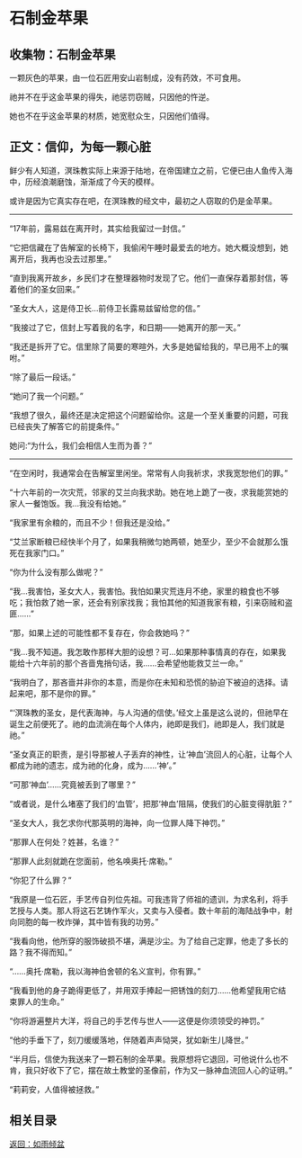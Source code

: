 # 石制金苹果

## 收集物：石制金苹果

一颗灰色的苹果，由一位石匠用安山岩制成，没有药效，不可食用。

祂并不在乎这金苹果的得失，祂惩罚窃贼，只因他的忤逆。

她也不在乎这金苹果的材质，她宽慰众生，只因他们值得。

## 正文：信仰，为每一颗心脏

鲜少有人知道，溟珠教实际上来源于陆地，在帝国建立之前，它便已由人鱼传入海中，历经浪潮磨蚀，渐渐成了今天的模样。

或许是因为它真实存在吧，在溟珠教的经文中，最初之人窃取的仍是金苹果。

---

“17年前，露易兹在离开时，其实给我留过一封信。”

“它把信藏在了告解室的长椅下，我偷闲午睡时最爱去的地方。她大概没想到，她离开后，我再也没去过那里。”

“直到我离开故乡，乡民们才在整理器物时发现了它。他们一直保存着那封信，等着他们的圣女回来。”

“圣女大人，这是侍卫长…前侍卫长露易兹留给您的信。”

“我接过了它，信封上写着我的名字，和日期——她离开的那一天。”

“我还是拆开了它。信里除了简要的寒暄外，大多是她留给我的，早已用不上的嘱咐。”

“除了最后一段话。”

“她问了我一个问题。”

“我想了很久，最终还是决定把这个问题留给你。这是一个至关重要的问题，可我已经丧失了解答它的前提条件。”

她问:“为什么，我们会相信人生而为善？”

---

“在空闲时，我通常会在告解室里闲坐。常常有人向我祈求，求我宽恕他们的罪。”

“十六年前的一次灾荒，邻家的艾兰向我求助。她在地上跪了一夜，求我能赏她的家人一餐饱饭。我…我没有给她。”

“我家里有余粮的，而且不少！但我还是没给。”

“艾兰家断粮已经快半个月了，如果我稍微匀她两顿，她至少，至少不会就那么饿死在我家门口。”

“你为什么没有那么做呢？”

“我…我害怕，圣女大人，我害怕。我怕如果灾荒连月不绝，家里的粮食也不够吃；我怕救了她一家，还会有别家找我；我怕其他的知道我家有粮，引来窃贼和盗匪……”

“那，如果上述的可能性都不复存在，你会救她吗？”

“我…我不知道。我怎敢作那样大胆的设想？可…如果那种事情真的存在，如果我能给十六年前的那个吝啬鬼捎句话，我……会希望他能救艾兰一命。”

“我明白了，那吝啬并非你的本意，而是你在未知和恐慌的胁迫下被迫的选择。请起来吧，那不是你的罪。”

“‘溟珠教的圣女，是代表海神，与人沟通的信使。’经文上虽是这么说的，但祂早在诞生之前便死了。祂的血流淌在每个人体内，祂即是我们，祂即是人，我们就是祂。”

“圣女真正的职责，是引导那被人子丢弃的神性，让‘神血’流回人的心脏，让每个人都成为祂的遗志，成为祂的化身，成为……‘神’。”

“可那‘神血’……究竟被丢到了哪里？”

“或者说，是什么堵塞了我们的‘血管’，把那‘神血’阻隔，使我们的心脏变得肮脏？”

“圣女大人，我乞求你代那英明的海神，向一位罪人降下神罚。”

“那罪人在何处？姓甚，名谁？”

“那罪人此刻就跪在您面前，他名唤奥托·席勒。”

“你犯了什么罪？”

“我原是一位石匠，手艺传自列位先祖。可我违背了师祖的遗训，为求名利，将手艺授与人类。那人将这石艺铸作军火，又卖与入侵者。数十年前的海陆战争中，射向同胞的每一枚炸弹，其中皆有我的功劳。”

“我看向他，他所穿的服饰破损不堪，满是沙尘。为了给自己定罪，他走了多长的路？我不得而知。”

“……奥托·席勒，我以海神伯舍顿的名义宣判，你有罪。”

“我看到他的身子跪得更低了，并用双手捧起一把锈蚀的刻刀……他希望我用它结束罪人的生命。”

“你将游遍整片大洋，将自己的手艺传与世人——这便是你须领受的神罚。”

“他的手垂下了，刻刀缓缓落地，伴随着声声恸哭，犹如新生儿降世。”

“半月后，信使为我送来了一颗石制的金苹果。我原想将它退回，可他说什么也不肯，我只好收下了它，摆在故土教堂的圣像前，作为又一脉神血流回人心的证明。”

“莉莉安，人值得被拯救。”

## 相关目录

[返回：如雨倾盆](7.1：如雨倾盆.md)
